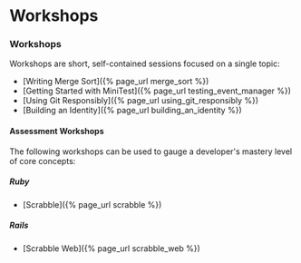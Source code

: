 # Workshops

### Workshops

Workshops are short, self-contained sessions focused on a single topic:

* [Writing Merge Sort]({% page_url merge_sort %})
* [Getting Started with MiniTest]({% page_url testing_event_manager %})
* [Using Git Responsibly]({% page_url using_git_responsibly %})
* [Building an Identity]({% page_url building_an_identity %})

#### Assessment Workshops

The following workshops can be used to gauge a developer's mastery level of core concepts:

##### Ruby

* [Scrabble]({% page_url scrabble %})

##### Rails

* [Scrabble Web]({% page_url scrabble_web %})
